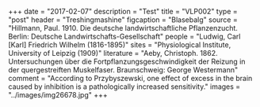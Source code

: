 +++
date = "2017-02-07"
description = "Test"
title = "VLP002"
type = "post"
header = "Treshingmashine"
figcaption = "Blasebalg"
source = "Hillmann, Paul. 1910. Die deutsche landwirtschaftliche Pflanzenzucht. Berlin: Deutsche Landwirtschafts-Gesellschaft"
people = "Ludwig, Carl [Karl] Friedrich Wilhelm (1816-1895)"
sites = "Physiological Institute, University of Leipzig (1909)"
literature = "Aeby, Christoph. 1862. Untersuchungen über die Fortpflanzungsgeschwindigkeit der Reizung in der quergestreiften Muskelfaser. Braunschweig: George Westermann"
comment = "According to Przybyszewski, one effect of excess in the brain caused by inhibition is a pathologically increased sensitivity."
images = "../images/img26678.jpg"
+++
